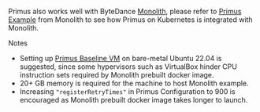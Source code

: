 Primus also works well with ByteDance [Monolith](https://github.com/bytedance/monolith), please
refer to [Primus Example](https://github.com/bytedance/monolith/tree/master/markdown/primus_demo)
from Monolith to see how Primus on Kubernetes is integrated with Monolith.

Notes

- Setting up [Primus Baseline VM](../../docs/primus-quickstart.md) on bare-metal Ubuntu 22.04 is
  suggested, since some hypervisors such as VirtualBox hinder CPU instruction sets required by
  Monolith prebuilt docker image.
- 20+ GB memory is required for the machine to host Monolith example.
- Increasing `"registerRetryTimes"` in Primus Configuration to 900 is encouraged as Monolith
  prebuilt docker image takes longer to launch.  
